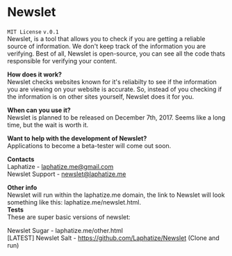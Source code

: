 # Newslet 
` MIT License `
` v.0.1 ` <br>
Newslet, is a tool that allows you to check if you are getting a reliable source of information. We don't keep track of the information you are verifying. Best of all, Newslet is open-source, you can see all the code thats responsible for verifying your content.<br>

**How does it work?**</br>
Newslet checks websites known for it's reliabilty to see if the information you are viewing on your website is accurate. So, instead of you checking if the information is on other sites yourself, Newslet does it for you. <br>

**When can you use it?**</br>
Newslet is planned to be released on December 7th, 2017. Seems like a long time, but the wait is worth it.<br>

**Want to help with the development of Newslet?**<br>
Applications to become a beta-tester will come out soon. <br>

**Contacts** <br>
Laphatize - laphatize.me@gmail.com <br>
Newslet Support - newslet@laphatize.me<br>

**Other info**<br>
Newslet will run within the laphatize.me domain, the link to Newslet will look something like this: laphatize.me/newslet.html.
<br>
**Tests**<br>
These are super basic versions of newslet:<br>

Newslet Sugar - laphatize.me/other.html <br>
[LATEST] Newslet Salt - https://github.com/Laphatize/Newslet (Clone and run) <br>
